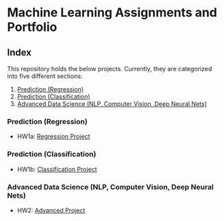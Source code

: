 # Machine Learning Assignments and Portfolio

## Index

This repository holds the below projects. Currently, they are categorized into five different sections:

1. [Prediction (Regression)](#prediction-regression)
2. [Prediction (Classification)](#prediction-classification)
3. [Advanced Data Science (NLP, Computer Vision, Deep Neural Nets)](#advanced-data-science)

### Prediction (Regression)
- HW1a: [Regression Project](https://github.com/AmoguJUduka/MachineLearning/blob/main/DeepLearningAssignments/LinearRegression.ipynb)

### Prediction (Classification)
- HW1b: [Classification Project](https://github.com/AmoguJUduka/MachineLearning/blob/main/DeepLearningAssignments/SpamDataset_LogisticRegression.ipynb)
  
### Advanced Data Science (NLP, Computer Vision, Deep Neural Nets)
- HW2: [Advanced Project](https://github.com/AmoguJUduka/MachineLearning/blob/main/DeepLearningAssignments/Lab_2_Build_a_DNN_step_by_step(1).ipynb)
